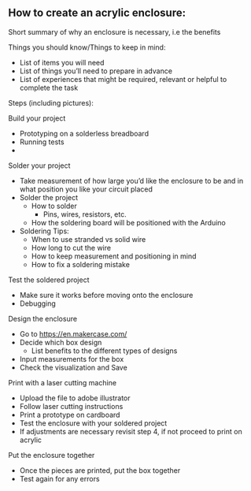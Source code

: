 ## How to create an acrylic enclosure:

Short summary of why an enclosure is necessary, i.e the benefits

Things you should know/Things to keep in mind:

- List of items you will need
- List of things you’ll need to prepare in advance
- List of experiences that might be required, relevant or helpful to complete the task

Steps (including pictures):

Build your project
- Prototyping on a solderless breadboard 
- Running tests
- 

Solder your project
- Take measurement of how large you’d like the enclosure to be and in what position you like your circuit placed 
- Solder the project 
    - How to solder
        - Pins, wires, resistors, etc. 
    - How the soldering board will be positioned with the Arduino
- Soldering Tips:
    - When to use stranded vs solid wire
    - How long to cut the wire
    - How to keep measurement and positioning in mind
    - How to fix a soldering mistake 
    
    
Test the soldered project
- Make sure it works before moving onto the enclosure
- Debugging 

Design the enclosure
- Go to https://en.makercase.com/ 
- Decide which box design 
    - List benefits to the different types of designs
- Input measurements for the box
- Check the visualization and Save 


Print with a laser cutting machine
- Upload the file to adobe illustrator 
- Follow laser cutting instructions
- Print a prototype on cardboard
- Test the enclosure with your soldered project
- If adjustments are necessary revisit step 4, if not proceed to print on acrylic


Put the enclosure together
- Once the pieces are printed, put the box together 
- Test again for any errors 

